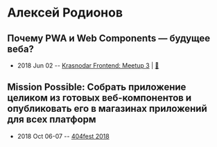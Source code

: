 # Алексей Родионов

## Почему PWA и Web Components — будущее веба?
- 2018 Jun 02 -- [Krasnodar Frontend: Meetup 3](https://youtu.be/Z0JkVGDVQ2k)  | [:notebook:](https://docs.google.com/presentation/d/1VY1z-y1YlHf_1LitS38oar57eboDbbbU1K1EqypkfNg/edit#slide=id.p)  
## Mission Possible: Собрать приложение целиком из готовых веб-компонентов и опубликовать его в магазинах приложений для всех платформ
- 2018 Oct 06-07 -- [404fest 2018](https://www.youtube.com/watch?v=2_xy4YIqJLI)    
